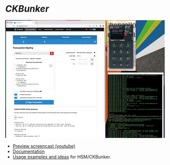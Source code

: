# <i>CKBunker</i>

![Screen Shot of CKBunker](docs/screen-shot.jpg)

- [Preview screencast (youtube)](https://www.youtube.com/watch?v=0bHhZbYOiSM)
- [Documentation](docs)
- [Usage examples and ideas](docs/examples.md) for HSM/CKBunker.


